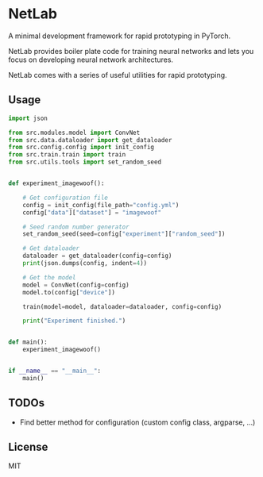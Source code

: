 # NetLab 

A minimal development framework for rapid prototyping in PyTorch.

NetLab provides boiler plate code for training neural networks 
and lets you focus on developing neural network architectures. 

NetLab comes with a series of useful utilities for rapid prototyping.


## Usage

```python
import json

from src.modules.model import ConvNet
from src.data.dataloader import get_dataloader
from src.config.config import init_config
from src.train.train import train
from src.utils.tools import set_random_seed


def experiment_imagewoof():

    # Get configuration file
    config = init_config(file_path="config.yml")
    config["data"]["dataset"] = "imagewoof"

    # Seed random number generator
    set_random_seed(seed=config["experiment"]["random_seed"])

    # Get dataloader
    dataloader = get_dataloader(config=config)
    print(json.dumps(config, indent=4))

    # Get the model
    model = ConvNet(config=config)
    model.to(config["device"])

    train(model=model, dataloader=dataloader, config=config)

    print("Experiment finished.")


def main():
    experiment_imagewoof()


if __name__ == "__main__":
    main()
```

## TODOs

- Find better method for configuration (custom config class, argparse, ...)

## License

MIT
